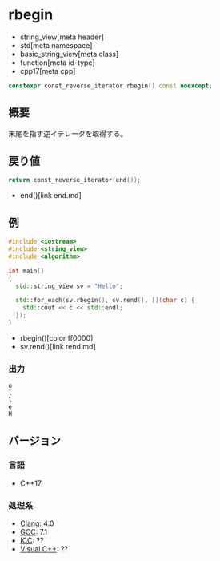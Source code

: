 # rbegin
* string_view[meta header]
* std[meta namespace]
* basic_string_view[meta class]
* function[meta id-type]
* cpp17[meta cpp]

```cpp
constexpr const_reverse_iterator rbegin() const noexcept;
```

## 概要
末尾を指す逆イテレータを取得する。


## 戻り値
```cpp
return const_reverse_iterator(end());
```
* end()[link end.md]


## 例
```cpp example
#include <iostream>
#include <string_view>
#include <algorithm>

int main()
{
  std::string_view sv = "Hello";

  std::for_each(sv.rbegin(), sv.rend(), [](char c) {
    std::cout << c << std::endl;
  });
}
```
* rbegin()[color ff0000]
* sv.rend()[link rend.md]

### 出力
```
o
l
l
e
H
```


## バージョン
### 言語
- C++17

### 処理系
- [Clang](/implementation.md#clang): 4.0
- [GCC](/implementation.md#gcc): 7.1
- [ICC](/implementation.md#icc): ??
- [Visual C++](/implementation.md#visual_cpp): ??
